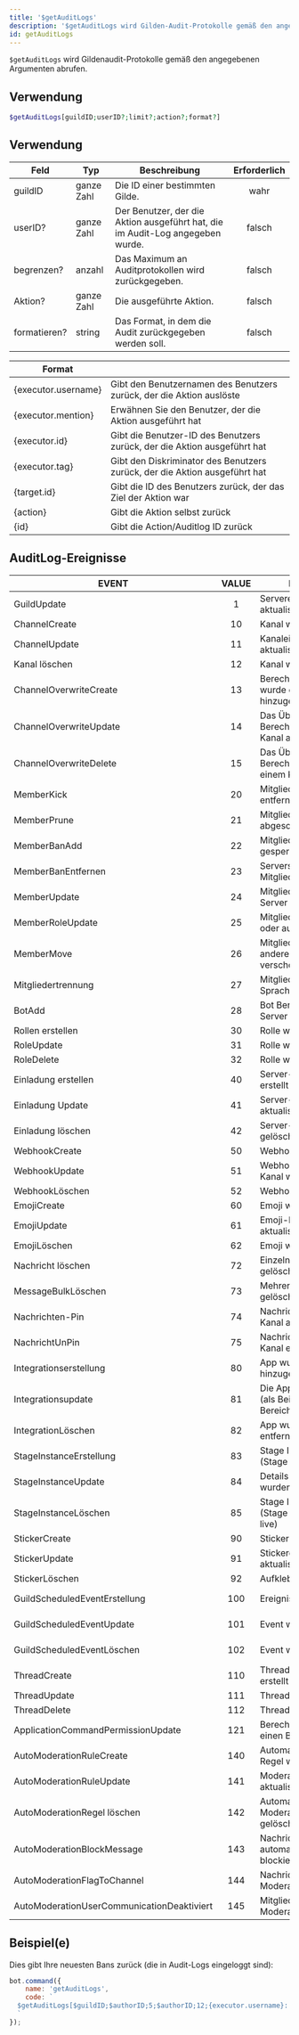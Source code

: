 ```yaml
---
title: '$getAuditLogs'
description: '$getAuditLogs wird Gilden-Audit-Protokolle gemäß den angegebenen Argumenten abrufen.'
id: getAuditLogs
---
```


`$getAuditLogs` wird Gildenaudit-Protokolle gemäß den angegebenen Argumenten abrufen.

## Verwendung

```php
$getAuditLogs[guildID;userID?;limit?;action?;format?]
```

## Verwendung

| Feld         | Typ        | Beschreibung                                                                   | Erforderlich |
| ------------ | ---------- | ------------------------------------------------------------------------------ |:------------:|
| guildID      | ganze Zahl | Die ID einer bestimmten Gilde.                                                 |     wahr     |
| userID?      | ganze Zahl | Der Benutzer, der die Aktion ausgeführt hat, die im Audit-Log angegeben wurde. |    falsch    |
| begrenzen?   | anzahl     | Das Maximum an Auditprotokollen wird zurückgegeben.                            |    falsch    |
| Aktion?      | ganze Zahl | Die ausgeführte Aktion.                                                        |    falsch    |
| formatieren? | string     | Das Format, in dem die Audit zurückgegeben werden soll.                        |    falsch    |

| Format              |                                                                            |
| ------------------- | -------------------------------------------------------------------------- |
| {executor.username} | Gibt den Benutzernamen des Benutzers zurück, der die Aktion auslöste       |
| {executor.mention}  | Erwähnen Sie den Benutzer, der die Aktion ausgeführt hat                   |
| {executor.id}       | Gibt die Benutzer-ID des Benutzers zurück, der die Aktion ausgeführt hat   |
| {executor.tag}      | Gibt den Diskriminator des Benutzers zurück, der die Aktion ausgeführt hat |
| {target.id}         | Gibt die ID des Benutzers zurück, der das Ziel der Aktion war              |
| {action}            | Gibt die Aktion selbst zurück                                              |
| {id}                | Gibt die Action/Auditlog ID zurück                                         |

## AuditLog-Ereignisse

| EVENT                                      | VALUE | BESCHREIBUNG                                                               |         OBJEKT GEÄNDERT         |
| ------------------------------------------ |:-----:| -------------------------------------------------------------------------- |:-------------------------------:|
| GuildUpdate                                |   1   | Servereinstellungen wurden aktualisiert                                    |              Gilde              |
| ChannelCreate                              |  10   | Kanal wurde erstellt                                                       |              Kanal              |
| ChannelUpdate                              |  11   | Kanaleinstellungen wurden aktualisiert                                     |              Kanal              |
| Kanal löschen                              |  12   | Kanal wurde gelöscht                                                       |              Kanal              |
| ChannelOverwriteCreate                     |  13   | Berechtigungsüberschreibung wurde einem Kanal hinzugefügt                  |       Kanal überschreiben       |
| ChannelOverwriteUpdate                     |  14   | Das Überschreiben der Berechtigung wurde für einen Kanal aktualisiert      |       Kanal überschreiben       |
| ChannelOverwriteDelete                     |  15   | Das Überschreiben der Berechtigung wurde aus einem Kanal gelöscht          |       Kanal überschreiben       |
| MemberKick                                 |  20   | Mitglied wurde vom Server entfernt                                         |                                 |
| MemberPrune                                |  21   | Mitglieder wurden vom Server abgeschnitten                                 |                                 |
| MemberBanAdd                               |  22   | Mitglied wurde vom Server gesperrt                                         |                                 |
| MemberBanEntfernen                         |  23   | Serversperre wurde für ein Mitglied aufgehoben                             |                                 |
| MemberUpdate                               |  24   | Mitglied wurde auf dem Server aktualisiert                                 |            Mitglied             |
| MemberRoleUpdate                           |  25   | Mitglied wurde hinzugefügt oder aus einer Rolle entfernt                   |         Partielle Rolle         |
| MemberMove                                 |  26   | Mitglied wurde in einen anderen Sprachkanal verschoben                     |                                 |
| Mitgliedertrennung                         |  27   | Mitglied wurde von einem Sprachkanal getrennt                              |                                 |
| BotAdd                                     |  28   | Bot Benutzer wurde zum Server hinzugefügt                                  |                                 |
| Rollen erstellen                           |  30   | Rolle wurde erstellt                                                       |              Rolle              |
| RoleUpdate                                 |  31   | Rolle wurde bearbeitet                                                     |              Rolle              |
| RoleDelete                                 |  32   | Rolle wurde gelöscht                                                       |              Rolle              |
| Einladung erstellen                        |  40   | Server-Einladung wurde erstellt                                            | Metadaten einladen und einladen |
| Einladung Update                           |  41   | Server-Einladung wurde aktualisiert                                        | Metadaten einladen und einladen |
| Einladung löschen                          |  42   | Server-Einladung wurde gelöscht                                            | Metadaten einladen und einladen |
| WebhookCreate                              |  50   | Webhook wurde erstellt                                                     |             Webhook             |
| WebhookUpdate                              |  51   | Webhook Eigenschaften oder Kanal wurden aktualisiert                       |             Webhook             |
| WebhookLöschen                             |  52   | Webhook wurde gelöscht                                                     |             Webhook             |
| EmojiCreate                                |  60   | Emoji wurde erstellt                                                       |              Emoji              |
| EmojiUpdate                                |  61   | Emoji-Name wurde aktualisiert                                              |              Emoji              |
| EmojiLöschen                               |  62   | Emoji wurde gelöscht                                                       |              Emoji              |
| Nachricht löschen                          |  72   | Einzelne Nachricht wurde gelöscht                                          |                                 |
| MessageBulkLöschen                         |  73   | Mehrere Nachrichten wurden gelöscht                                        |                                 |
| Nachrichten-Pin                            |  74   | Nachricht wurde an einen Kanal angepinnt                                   |                                 |
| NachrichtUnPin                             |  75   | Nachricht wurde aus einem Kanal entfernt                                   |                                 |
| Integrationserstellung                     |  80   | App wurde zum Server hinzugefügt                                           |           Integration           |
| Integrationsupdate                         |  81   | Die App wurde aktualisiert (als Beispiel wurden die Bereiche aktualisiert) |           Integration           |
| IntegrationLöschen                         |  82   | App wurde vom Server entfernt                                              |           Integration           |
| StageInstanceErstellung                    |  83   | Stage Instanz wurde erstellt (Stage Channel wird live)                     |          Stage Instanz          |
| StageInstanceUpdate                        |  84   | Details der Stage Instanz wurden aktualisiert                              |          Stage Instanz          |
| StageInstanceLöschen                       |  85   | Stage Instanz wurde gelöscht (Stage Channel nicht mehr live)               |          Stage Instanz          |
| StickerCreate                              |  90   | Sticker wurde erstellt                                                     |            Aufkleber            |
| StickerUpdate                              |  91   | Stickerdetails wurden aktualisiert                                         |            Aufkleber            |
| StickerLöschen                             |  92   | Aufkleber wurde gelöscht                                                   |            Aufkleber            |
| GuildScheduledEventErstellung              |  100  | Ereignis wurde erstellt                                                    |    Gilden-Geplantes Ereignis    |
| GuildScheduledEventUpdate                  |  101  | Event wurde aktualisiert                                                   |    Gilden-Geplantes Ereignis    |
| GuildScheduledEventLöschen                 |  102  | Event wurde abgebrochen                                                    |    Gilden-Geplantes Ereignis    |
| ThreadCreate                               |  110  | Thread wurde in einem Kanal erstellt                                       |             Thread              |
| ThreadUpdate                               |  111  | Thread wurde aktualisiert                                                  |             Thread              |
| ThreadDelete                               |  112  | Thread wurde gelöscht                                                      |             Thread              |
| ApplicationCommandPermissionUpdate         |  121  | Berechtigungen wurden für einen Befehl aktualisiert                        |       Befehlsberechtigung       |
| AutoModerationRuleCreate                   |  140  | Automatische Moderation Regel wurde erstellt                               |      Auto-Moderationsregel      |
| AutoModerationRuleUpdate                   |  141  | Moderationsregel wurde aktualisiert                                        |      Auto-Moderationsregel      |
| AutoModerationRegel löschen                |  142  | Automatische Moderationsregel wurde gelöscht                               |      Auto-Moderationsregel      |
| AutoModerationBlockMessage                 |  143  | Nachricht wurde durch automatische Moderation blockiert                    |                                 |
| AutoModerationFlagToChannel                |  144  | Nachricht wurde durch Auto-Moderation markiert                             |                                 |
| AutoModerationUserCommunicationDeaktiviert |  145  | Mitglied wurde durch Auto-Moderation zeitüberschreitet                     |                                 |


## Beispiel(e)

Dies gibt Ihre neuesten Bans zurück (die in Audit-Logs eingeloggt sind):

```javascript
bot.command({
    name: 'getAuditLogs',
    code: `
  $getAuditLogs[$guildID;$authorID;5;$authorID;12;{executor.username}: {target.id} - {action}]
  `
});
```
